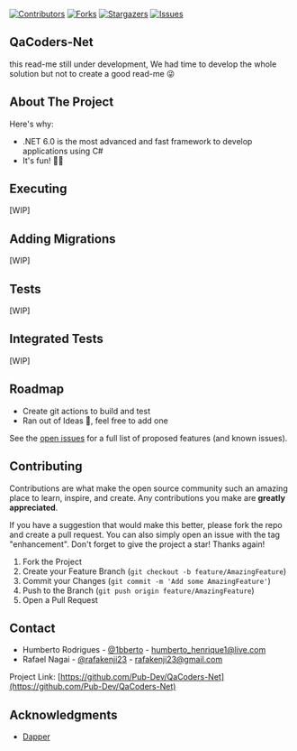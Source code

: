 [![Contributors][contributors-shield]][contributors-url]
[![Forks][forks-shield]][forks-url]
[![Stargazers][stars-shield]][stars-url]
[![Issues][issues-shield]][issues-url]

## QaCoders-Net

this read-me still under development, We had time to develop the whole solution but not to create a good read-me 😜

<!-- ABOUT THE PROJECT -->
## About The Project

Here's why:
* .NET 6.0 is the most advanced and fast framework to develop applications using C#
* It's fun! 🚀🎉

## Executing

[WIP]

## Adding Migrations

[WIP]

## Tests

[WIP]

## Integrated Tests

[WIP]

<!-- ROADMAP -->
## Roadmap

- Create git actions to build and test
- Ran out of Ideas 🤣, feel free to add one

See the [open issues](https://github.com/Pub-Dev/QaCoders-Net/issues) for a full list of proposed features (and known issues).

<!-- CONTRIBUTING -->
## Contributing

Contributions are what make the open source community such an amazing place to learn, inspire, and create. Any contributions you make are **greatly appreciated**.

If you have a suggestion that would make this better, please fork the repo and create a pull request. You can also simply open an issue with the tag "enhancement".
Don't forget to give the project a star! Thanks again!

1. Fork the Project
2. Create your Feature Branch (`git checkout -b feature/AmazingFeature`)
3. Commit your Changes (`git commit -m 'Add some AmazingFeature'`)
4. Push to the Branch (`git push origin feature/AmazingFeature`)
5. Open a Pull Request

<!-- CONTACT -->
## Contact

- Humberto Rodrigues - [@1bberto](https://instagram.com/1bberto) - humberto_henrique1@live.com
- Rafael Nagai - [@rafakenji23](https://instagram.com/rafakenji23) - rafakenji23@gmail.com

Project Link: [https://github.com/Pub-Dev/QaCoders-Net](https://github.com/Pub-Dev/QaCoders-Net)

<!-- ACKNOWLEDGMENTS -->
## Acknowledgments

* [Dapper](https://dapperlib.github.io/Dapper/)

<!-- MARKDOWN LINKS & IMAGES -->
<!-- https://www.markdownguide.org/basic-syntax/#reference-style-links -->
[contributors-shield]: https://img.shields.io/github/contributors/Pub-Dev/QaCoders-Net.svg?style=for-the-badge
[contributors-url]: https://github.com/Pub-Dev/QaCoders-Net/graphs/contributors
[forks-shield]: https://img.shields.io/github/forks/Pub-Dev/QaCoders-Net.svg?style=for-the-badge
[forks-url]: https://github.com/Pub-Dev/QaCoders-Net/network/members
[stars-shield]: https://img.shields.io/github/stars/Pub-Dev/QaCoders-Net.svg?style=for-the-badge
[stars-url]: https://github.com/Pub-Dev/QaCoders-Net/stargazers
[issues-shield]: https://img.shields.io/github/issues/Pub-Dev/QaCoders-Net.svg?style=for-the-badge
[issues-url]: https://github.com/Pub-Dev/QaCoders-Net/issues
